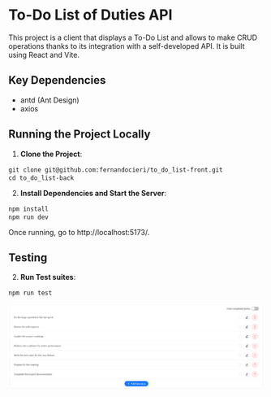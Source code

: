 # To-Do List of Duties API

This project is a client that displays a To-Do List and allows to make CRUD operations thanks to its integration with a self-developed API. It is built using React and Vite.

## Key Dependencies

- antd (Ant Design)
- axios

## Running the Project Locally

1. **Clone the Project**:
```shell
git clone git@github.com:fernandocieri/to_do_list-front.git
cd to_do_list-back
```

2. **Install Dependencies and Start the Server**:
```shell
npm install
npm run dev
```

Once running, go to http://localhost:5173/.

## Testing

2. **Run Test suites**:
```shell
npm run test
```

![Client screenshot](/public/app-screenshot.png)